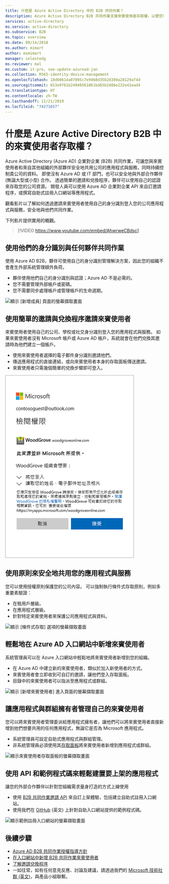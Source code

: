 ```yaml
---
title: 什麼是 Azure Active Directory 中的 B2B 共同作業？
description: Azure Active Directory B2B 共同作業支援來賓使用者存取權，以便您可以安全地共用資源，並與外部夥伴共同作業。
services: active-directory
ms.service: active-directory
ms.subservice: B2B
ms.topic: overview
ms.date: 09/14/2018
ms.author: mimart
author: msmimart
manager: celestedg
ms.reviewer: mal
ms.custom: it-pro, seo-update-azuread-jan
ms.collection: M365-identity-device-management
ms.openlocfilehash: 18d60614a07895c7e9468d35b2d389a28129af4d
ms.sourcegitcommit: 653e9f61b24940561061bd65b2486e232e41ead4
ms.translationtype: HT
ms.contentlocale: zh-TW
ms.lasthandoff: 11/21/2019
ms.locfileid: "74271657"
---
```

# <a name="what-is-guest-user-access-in-azure-active-directory-b2b"></a>什麼是 Azure Active Directory B2B 中的來賓使用者存取權？

Azure Active Directory (Azure AD) 企業對企業 (B2B) 共同作業，可讓您與來賓使用者和來自其他組織的外部夥伴安全地共用公司的應用程式與服務，同時持續控制貴公司的資料。 即使沒有 Azure AD 或 IT 部門，也可以安全地與外部合作夥伴 (無論大型或小型) 合作。 透過簡單的邀請和兌換程序，夥伴可以使用自己的認證來存取您的公司資源。 開發人員可以使用 Azure AD 企業對企業 API 來自訂邀請程序，或撰寫自助式註冊入口網站等應用程式。

觀看影片以了解如何透過邀請來賓使用者使用自己的身分識別登入您的公司應用程式與服務，安全地與他們共同作業。

下列影片提供實用的概觀。

>[!VIDEO https://www.youtube.com/embed/AhwrweCBdsc]

## <a name="collaborate-with-any-partner-using-their-identities"></a>使用他們的身分識別與任何夥伴共同作業
使用 Azure AD B2B，夥伴可使用自己的身分識別管理解決方案，因此您的組織不會產生外部系統管理額外負荷。 
- 夥伴使用他們自己的身分識別與認證；Azure AD 不是必需的。 
- 您不需要管理外部帳戶或密碼。 
- 您不需要同步處理帳戶或管理帳戶的生命週期。  

![顯示 [新增成員] 頁面的螢幕擷取畫面](media/what-is-b2b/add-member.png)

## <a name="invite-guest-users-with-a-simple-invitation-and-redemption-process"></a>使用簡單的邀請與兌換程序邀請來賓使用者
來賓使用者使用自己的公司、學校或社交身分識別登入您的應用程式與服務。 如果來賓使用者沒有 Microsoft 帳戶或 Azure AD 帳戶，系統就會在他們兌換其邀請時為他們建立一個帳戶。 
- 使用來賓使用者選擇的電子郵件身分識別邀請他們。
- 傳送應用程式的直接連結，或向來賓使用者本身的存取面板傳送邀請。 
- 來賓使用者只需幾個簡單的兌換步驟即可登入。

![顯示 [檢閱權限] 頁面的螢幕擷取畫面](media/what-is-b2b/consentscreen.png)

## <a name="use-policies-to-securely-share-your-apps-and-services"></a>使用原則來安全地共用您的應用程式與服務
您可以使用授權原則保護您的公司內容。 可以強制執行條件式存取原則，例如多重要素驗證：
- 在租用戶層級。
- 在應用程式層級。
- 針對特定來賓使用者來保護公司應用程式與資料。

![顯示 [條件式存取] 選項的螢幕擷取畫面](media/what-is-b2b/tutorial-mfa-policy-2.png)


## <a name="easily-add-guest-users-in-the-azure-ad-portal"></a>輕鬆地在 Azure AD 入口網站中新增來賓使用者

系統管理員可以在 Azure 入口網站中輕鬆地將來賓使用者新增到您的組織。
- 在 Azure AD 中建立新的來賓使用者，類似於加入新使用者的方式。
- 來賓使用者會立即收到可自訂的邀請，讓他們登入存取面板。
- 目錄中的來賓使用者可以指派至應用程式或群組。  

![顯示 [新增來賓使用者] 進入頁面的螢幕擷取畫面](media/what-is-b2b/adding-b2b-users-admin.png)

## <a name="let-application-and-group-owners-manage-their-own-guest-users"></a>讓應用程式與群組擁有者管理自己的來賓使用者

您可以將來賓使用者管理委派給應用程式擁有者，讓他們可以將來賓使用者直接新增到他們想要共用的任何應用程式，無論它是否為 Microsoft 應用程式。 
 - 系統管理員可設定自助式應用程式與群組管理。
 - 非系統管理員必須使用其[存取面板](https://myapps.microsoft.com)將來賓使用者新增到應用程式或群組。

![顯示來賓使用者存取面板的螢幕擷取畫面](media/what-is-b2b/access-panel-manage-app.png)

## <a name="use-apis-and-sample-code-to-easily-build-applications-to-onboard"></a>使用 API 和範例程式碼來輕鬆建置要上架的應用程式

讓您的外部合作夥伴以針對您組織需求量身打造的方式上線使用
- 使用 [B2B 共同作業邀請 API](https://developer.microsoft.com/graph/docs/api-reference/v1.0/resources/invitation) 來自訂上架體驗，包括建立自助式註冊入口網站。 
- 使用我們在 [GitHub](https://github.com/Azure/active-directory-dotnet-graphapi-b2bportal-web) \(英文\) 上針對自助入口網站提供的範例程式碼。

![顯示範例註冊入口網站的螢幕擷取畫面](media/what-is-b2b/sign-up-portal.png)

## <a name="next-steps"></a>後續步驟

- [Azure AD B2B 共同作業授權指導方針](licensing-guidance.md)
- [在入口網站中新增 B2B 共同作業來賓使用者](add-users-administrator.md)
- [了解邀請兌換程序](redemption-experience.md)
- 一如往常，如有任何意見反應、討論及建議，請透過我們的 [Microsoft 技術社群 (英文)](https://techcommunity.microsoft.com/t5/Azure-Active-Directory-B2B/bd-p/AzureAD_B2b)，與產品小組聯繫。

